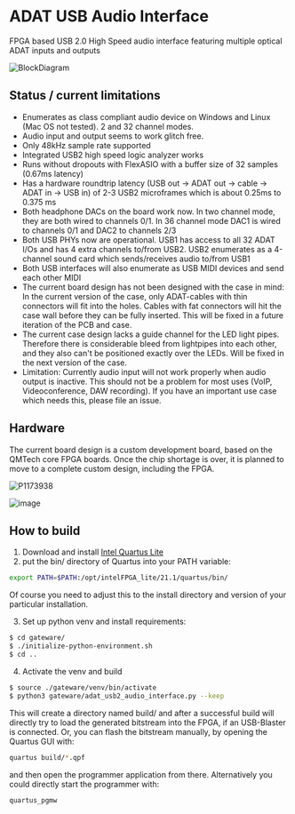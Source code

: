 # ADAT USB Audio Interface

FPGA based USB 2.0 High Speed audio interface featuring multiple optical ADAT inputs and outputs

![BlockDiagram](https://user-images.githubusercontent.com/148607/149699910-284d7113-11b3-4edd-9c6e-68ed0b58e31d.png)

## Status / current limitations
* Enumerates as class compliant audio device on Windows and Linux (Mac OS not tested). 2 and 32 channel modes.
* Audio input and output seems to work glitch free.
* Only 48kHz sample rate supported
* Integrated USB2 high speed logic analyzer works
* Runs without dropouts with FlexASIO with a buffer size of 32 samples (0.67ms latency)
* Has a hardware roundtrip latency (USB out -> ADAT out -> cable -> ADAT in -> USB in)
  of 2-3 USB2 microframes which is about 0.25ms to 0.375 ms
* Both headphone DACs on the board work now. In two channel mode, they are both wired to channels 0/1.
  In 36 channel mode DAC1 is wired to channels 0/1 and DAC2 to channels 2/3
* Both USB PHYs now are operational. USB1 has access to all 32 ADAT I/Os and has 4 extra channels to/from USB2.
  USB2 enumerates as a 4-channel sound card which sends/receives audio to/from USB1
* Both USB interfaces will also enumerate as USB MIDI devices and send each other MIDI
* The current board design has not been designed with the case in mind: In the current version of the case,
  only ADAT-cables with thin connectors will fit into the holes. Cables with fat connectors will hit the case
  wall before they can be fully inserted. This will be fixed in a future iteration of the PCB and case.
* The current case design lacks a guide channel for the LED light pipes. Therefore there is considerable bleed
  from lightpipes into each other, and they also can't be positioned exactly over the LEDs.
  Will be fixed in the next version of the case.
* Limitation: Currently audio input will not work properly when audio output is inactive.
  This should not be a problem for most uses (VoIP, Videoconference, DAW recording).
  If you have an important use case which needs this, please file an issue.

## Hardware
The current board design is a custom development board,
based on the QMTech core FPGA boards.
Once the chip shortage is over, it is planned to move to
a complete custom design, including the FPGA.

![P1173938](https://user-images.githubusercontent.com/148607/149684388-dc81b2b4-235a-4fb7-9b58-c8799dd494fb.jpg)

![image](https://user-images.githubusercontent.com/148607/149700539-21e60090-d90e-4338-9a27-27a406f1c2f6.png)

## How to build
1. Download and install [Intel Quartus Lite](https://fpgasoftware.intel.com/?edition=lite)
2. put the bin/ directory of Quartus into your PATH variable:
```bash
export PATH=$PATH:/opt/intelFPGA_lite/21.1/quartus/bin/
```
Of course you need to adjust this to the install directory and version of your particular installation.

3. Set up python venv and install requirements:
```bash
$ cd gateware/
$ ./initialize-python-environment.sh
$ cd ..
```

4. Activate the venv and build
```bash
$ source ./gateware/venv/bin/activate
$ python3 gateware/adat_usb2_audio_interface.py --keep
```

This will create a directory named build/ and after a successful build will directly
try to load the generated bitstream into the FPGA, if an USB-Blaster is connected.
Or, you can flash the bitstream manually, by opening the Quartus GUI with:
```bash
quartus build/*.qpf
```
and then open the programmer application from there.
Alternatively you could directly start the programmer with:
```bash
quartus_pgmw
```
